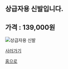 
상급자용 신발입니다.
--------------------

## 가격 : 139,000원

![상급자용 신발](http://www.badmintonmarket.co.kr/data/shopimages/product/049001012000000024.jpg)

[사러가기](http://www.badmintonmarket.co.kr/front/productdetail.php?productcode=049001012000000024&code=049003003000&sort=)

[홈으로](http://leechangyong.github.io)
